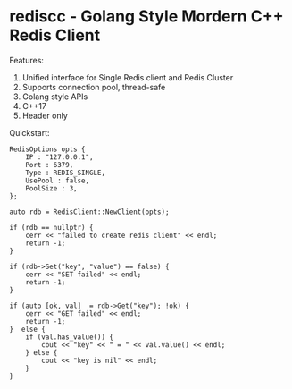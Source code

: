 # rediscc - Golang Style Mordern C++ Redis Client

Features:

1) Unified interface for Single Redis client and Redis Cluster
2) Supports connection pool, thread-safe
3) Golang style APIs
4) C++17 
5) Header only

Quickstart: 


    RedisOptions opts {
        IP : "127.0.0.1",
        Port : 6379,
        Type : REDIS_SINGLE,
        UsePool : false,
        PoolSize : 3,
    };
    
    auto rdb = RedisClient::NewClient(opts);
    
    if (rdb == nullptr) {
        cerr << "failed to create redis client" << endl;
        return -1;  
    }

    if (rdb->Set("key", "value") == false) {
        cerr << "SET failed" << endl; 
        return -1; 
    }

    if (auto [ok, val]  = rdb->Get("key"); !ok) {
        cerr << "GET failed" << endl;
        return -1;  
    }  else {
        if (val.has_value()) {
            cout << "key" << " = " << val.value() << endl; 
        } else {
            cout << "key is nil" << endl; 
        }
    }
